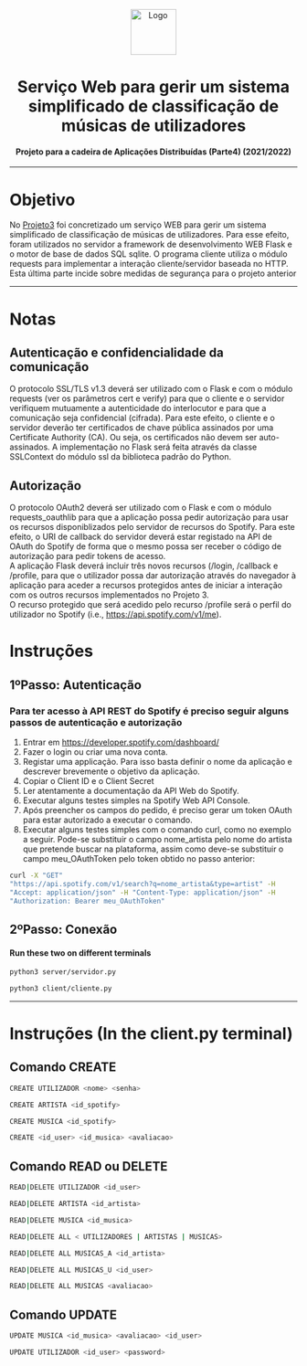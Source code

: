 <p align="center">
    <img src="https://cdn-icons-png.flaticon.com/512/5016/5016854.png" alt="Logo" width="80" height="80">
</p>

# <h1 align="center">Serviço Web para gerir um sistema simplificado de classificação de músicas de utilizadores</h1>
<h4 align="center">Projeto para a cadeira de Aplicações Distribuídas (Parte4) (2021/2022)</h4>

<hr>

# Objetivo
No <a href="https://github.com/Marcos-Sousa-Developer/Aplicacoes_Distribuidas_v3">Projeto3</a> foi concretizado um serviço WEB para gerir um sistema simplificado de classificação de músicas de utilizadores. Para esse efeito, foram utilizados no servidor a framework de desenvolvimento WEB Flask e o motor de base de dados SQL sqlite. O programa cliente utiliza o módulo requests para implementar a interação cliente/servidor baseada no HTTP. <br>
Esta última parte incide sobre medidas de segurança para o projeto anterior

<hr> 

# Notas 

## Autenticação e confidencialidade da comunicação 

O protocolo SSL/TLS v1.3 deverá ser utilizado com o Flask e com o módulo requests (ver os parâmetros cert e verify) para que o cliente e o servidor verifiquem mutuamente a autenticidade do interlocutor e para que a comunicação seja confidencial (cifrada). Para este
efeito, o cliente e o servidor deverão ter certificados de chave pública assinados por uma Certificate Authority (CA). Ou seja, os certificados não devem ser auto-assinados.
A implementação no Flask será feita através da classe SSLContext do módulo ssl da biblioteca padrão do Python. 

## Autorização 

O protocolo OAuth2 deverá ser utilizado com o Flask e com o módulo requests_oauthlib para que a aplicação possa pedir autorização para usar os recursos
disponiblizados pelo servidor de recursos do Spotify. Para este efeito, o URI de callback do servidor deverá estar registado na API de OAuth do Spotify de forma que o mesmo possa ser receber o código de autorização para pedir tokens de acesso. <br>
A aplicação Flask deverá incluir três novos recursos (/login, /callback e /profile, para que o utilizador possa dar autorização através do navegador à aplicação para aceder a recursos protegidos antes de iniciar a interação com os outros recursos implementados no Projeto 3. <br>
O recurso protegido que será acedido pelo recurso /profile será o perfil do utilizador no Spotify (i.e., https://api.spotify.com/v1/me). 

# Instruções

## 1ºPasso: Autenticação 

### Para ter acesso à API REST do Spotify é preciso seguir alguns passos de autenticação e autorização

1. Entrar em https://developer.spotify.com/dashboard/
2. Fazer o login ou criar uma nova conta.
3. Registar uma applicação. Para isso basta definir o nome da aplicação e descrever
brevemente o objetivo da aplicação.
4. Copiar o Client ID e o Client Secret
5. Ler atentamente a documentação da API Web do Spotify.
6. Executar alguns testes simples na Spotify Web API Console.
7. Após preencher os campos do pedido, é preciso gerar um token OAuth para estar
autorizado a executar o comando.
8. Executar alguns testes simples com o comando curl, como no exemplo a seguir.
Pode-se substituir o campo nome_artista pelo nome do artista que pretende buscar na
plataforma, assim como deve-se substituir o campo meu_OAuthToken pelo token
obtido no passo anterior: 

```bash
curl -X "GET"
"https://api.spotify.com/v1/search?q=nome_artista&type=artist" -H
"Accept: application/json" -H "Content-Type: application/json" -H
"Authorization: Bearer meu_OAuthToken" 
```

## 2ºPasso: Conexão

#### **Run these two on different terminals** 

```bash
python3 server/servidor.py
```

```bash
python3 client/cliente.py 
```

<hr> 

# Instruções (In the client.py terminal)

## Comando CREATE

```bash
CREATE UTILIZADOR <nome> <senha> 
```
```bash
CREATE ARTISTA <id_spotify> 
```
```bash
CREATE MUSICA <id_spotify> 
```
```bash
CREATE <id_user> <id_musica> <avaliacao>
```

## Comando READ ou DELETE

```bash
READ|DELETE UTILIZADOR <id_user>
```
```bash
READ|DELETE ARTISTA <id_artista>
```
```bash
READ|DELETE MUSICA <id_musica>
```
```bash
READ|DELETE ALL < UTILIZADORES | ARTISTAS | MUSICAS>
```
```bash
READ|DELETE ALL MUSICAS_A <id_artista>
```
```bash
READ|DELETE ALL MUSICAS_U <id_user>
```
```bash
READ|DELETE ALL MUSICAS <avaliacao>
```

## Comando UPDATE

```bash
UPDATE MUSICA <id_musica> <avaliacao> <id_user>
```
```bash
UPDATE UTILIZADOR <id_user> <password>
```

